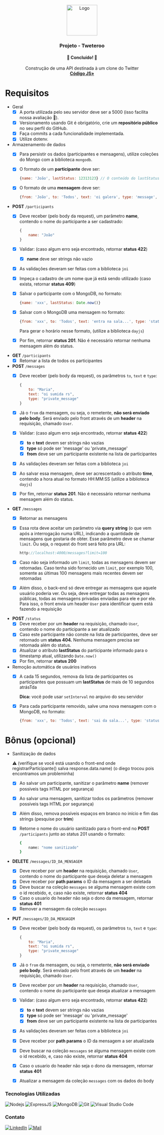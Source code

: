 <div id="top"></div>
<!-- PROJECT LOGO -->
<br />
<div align="center">
  <a href="https://github.com/picinelli/projeto-batepapo-uol-api">
    <img src="https://bootcampra.notion.site/image/https%3A%2F%2Fs3-us-west-2.amazonaws.com%2Fsecure.notion-static.com%2F089d96f5-8c2e-451d-be67-56fcedf3670e%2F919fa83bed3698c340186745cb0214b3-removebg-preview.png?table=block&id=88dcf7f3-e5dd-4dc0-a91a-1de8e91a0258&spaceId=f797e032-5eb2-4c9d-beb7-cd7181e19e47&width=250&userId=&cache=v2" alt="Logo" width="100">
  </a>

<h3 align="center">Projeto - Tweteroo</h3>
  <h4 align="center"> 
	🚀 Concluído! 🚀
  </h4>
  <p align="center">
    Construção de uma API destinada à um clone do Twitter
    <br />
    <a href="https://github.com/picinelli/projeto-batepapo-uol-api/blob/main/index.js"><strong>Código JS»</strong></a>
</div>

<!-- ABOUT THE PROJECT -->

# Requisitos

- Geral
    - [x]  A porta utilizada pelo seu servidor deve ser a 5000 (isso facilita nossa avaliação 🙂).
    - [x]  Versionamento usando Git é obrigatório, crie um **repositório público** no seu perfil do GitHub.
    - [x]  Faça commits a cada funcionalidade implementada.
    - [x]  Utilize dotenv.
- Armazenamento de dados
    - [x]  Para persistir os dados (participantes e mensagens), utilize coleções do Mongo com a biblioteca `mongodb`.
    - [x]  O formato de um **participante** deve ser:
        
        ```jsx
        {name: 'João', lastStatus: 12313123} // O conteúdo do lastStatus será explicado nos próximos requisitos
        ```
        
    - [x]  O formato de uma **mensagem** deve ser:
        
        ```jsx
        {from: 'João', to: 'Todos', text: 'oi galera', type: 'message', time: '20:04:37'}
        ```
        
- **POST** `/participants`
    - [x]  Deve receber (pelo body da request), um parâmetro **name**, contendo o nome do participante a ser cadastrado:
        
        ```jsx
        {
            name: "João"
        }
        ```
        
    - [x]  Validar: (caso algum erro seja encontrado, retornar **status 422**)
        - [x]  **name** deve ser strings não vazio
    - [x]  As validações deveram ser feitas com a biblioteca `joi`
    - [x]  Impeça o cadastro de um nome que já está sendo utilizado (caso exista, retornar **status 409**)
    - [x]  Salvar o participante com o MongoDB, no formato:
        
        ```jsx
        {name: 'xxx', lastStatus: Date.now()}
        ```
        
    - [x]  Salvar com o MongoDB uma mensagem no formato:
        
        ```jsx
        {from: 'xxx', to: 'Todos', text: 'entra na sala...', type: 'status', time: 'HH:mm:ss'}
        ```
        
        Para gerar o horário nesse formato, (utilize a biblioteca `dayjs`)
        
    - [x]  Por fim, retornar **status 201**. Não é necessário retornar nenhuma mensagem além do status.
- **GET** `/participants`
    - [x]  Retornar a lista de todos os participantes
- **POST** `/messages`
    - [x]  Deve receber (pelo body da request), os parâmetros `to`, `text` e `type`:
        
        ```jsx
        {
            to: "Maria",
            text: "oi sumida rs",
            type: "private_message"
        }
        ```
        
    - [x]  Já o `from` da mensagem, ou seja, o remetente, **não será enviado pelo body**. Será enviado pelo front através de um **header** na requisição, chamado `User`.
    - [x]  Validar: (caso algum erro seja encontrado, retornar **status 422**)
        - [x]  **to** e **text** devem ser strings não vazias
        - [x]  **type** só pode ser 'message' ou 'private_message'
        - [x]  **from** deve ser um participante existente na lista de participantes
    - [x]  As validações deveram ser feitas com a biblioteca `joi`
    - [x]  Ao salvar essa mensagem, deve ser acrescentado o atributo **time**, contendo a hora atual no formato HH:MM:SS (utilize a biblioteca `dayjs`)
    - [x]  Por fim, retornar **status 201**. Não é necessário retornar nenhuma mensagem além do status.
- **GET** `/messages`
    - [x]  Retornar as mensagens
    - [x]  Essa rota deve aceitar um parâmetro via **query string** (o que vem após a interrogação numa URL), indicando a quantidade de mensagens que gostaria de obter. Esse parâmetro deve se chamar `limit`. Ou seja, o request do front será feito pra URL:
        
        ```jsx
        http://localhost:4000/messages?limit=100
        ```
        
    - [x]  Caso não seja informado um `limit`, todas as mensagens devem ser retornadas. Caso tenha sido fornecido um `limit`, por exemplo 100, somente as últimas 100 mensagens mais recentes devem ser retornadas
    - [x]  Além disso, o back-end só deve entregar as mensagens que aquele usuário poderia ver. Ou seja, deve entregar todas as mensagens públicas, todas as mensagens privadas enviadas para ele e por ele. Para isso, o front envia um header `User` para identificar quem está fazendo a requisição
- **POST** `/status`
    - [x]  Deve receber por um **header** na requisição, chamado `User`, contendo o nome do participante a ser atualizado
    - [x]  Caso este participante não conste na lista de participantes, deve ser retornado um **status 404.** Nenhuma mensagem precisa ser retornada além do status.
    - [x]  Atualizar o atributo **lastStatus** do participante informado para o timestamp atual, utilizando `Date.now()`
    - [x]  Por fim, retornar **status 200**
- Remoção automática de usuários inativos
    - [x]  A cada 15 segundos, remova da lista de participantes os participantes que possuam um **lastStatus** de mais de 10 segundos atrásTda
        
        **Dica:** você pode usar `setInterval` no arquivo do seu servidor
        
    - [x]  Para cada participante removido, salve uma nova mensagem com o MongoDB, no formato:
        
        ```jsx
        {from: 'xxx', to: 'Todos', text: 'sai da sala...', type: 'status', time: 'HH:MM:SS'}
        ```
        

# Bônus (opcional)

- Sanitização de dados
    
    ⚠️ (verifique se você está usando o front-end onde registrarParticipante() salva response.data.name) (o diego trocou pois encontramos um probleminha)
    
    - [x]  Ao salvar um participante, sanitizar o parâmetro **name** (remover possíveis tags HTML por segurança)
    - [x]  Ao salvar uma mensagem, sanitizar todos os parâmetros (remover possíveis tags HTML por segurança)
    - [x]  Além disso, remova possíveis espaços em branco no início e fim das strings (pesquise por **trim**)
    - [x]  Retorne o nome do usuário sanitizado para o front-end no **POST** `/participants` junto ao status 201 usando o formato:
        
        ```bash
        {
        	name: "nome sanitizado"
        }
        ```
        
- **DELETE** `/messages/ID_DA_MENSAGEM`
    - [x]  Deve receber por um **header** na requisição, chamado `User`, contendo o nome do participante que deseja deletar a mensagem
    - [x]  Deve receber por **path params** o ID da mensagem a ser deletada
    - [x]  Deve buscar na coleção `messages` se alguma mensagem existe com o id recebido, e, caso não existe, retornar **status 404**
    - [x]  Caso o usuario do header não seja o dono da mensagem, retornar **status 401**
    - [x]  Remover a mensagem da coleção `messages`
- **PUT** `/messages/ID_DA_MENSAGEM`
    - [x]  Deve receber (pelo body da request), os parâmetros `to`, `text` e `type`:
        
        ```jsx
        {
            to: "Maria",
            text: "oi sumida rs",
            type: "private_message"
        }
        ```
        
    - [x]  Já o `from` da mensagem, ou seja, o remetente, **não será enviado pelo body**. Será enviado pelo front através de um **header** na requisição, chamado `User`.
    - [x]  Deve receber por um **header** na requisição, chamado `User`, contendo o nome do participante que deseja atualizar a mensagem
    - [x]  Validar: (caso algum erro seja encontrado, retornar **status 422**)
        - [x]  **to** e **text** devem ser strings não vazias
        - [x]  **type** só pode ser 'message' ou 'private_message'
        - [x]  **from** deve ser um participante existente na lista de participantes
    - [x]  As validações deveram ser feitas com a biblioteca `joi`
    - [x]  Deve receber por **path params** o ID da mensagem a ser atualizada
    - [x]  Deve buscar na coleção `messages` se alguma mensagem existe com o id recebido, e, caso não existe, retornar **status 404**
    - [x]  Caso o usuario do header não seja o dono da mensagem, retornar **status 401**
    - [x]  Atualizar a mensagem da coleção `messages` com os dados do body


### Tecnologias Utilizadas
 
![Nodejs](https://img.shields.io/badge/Node.js-43853D?style=for-the-badge&logo=node.js&logoColor=white)
![ExpressJS](https://img.shields.io/badge/Express.js-404D59?style=for-the-badge)
![MongoDB](https://img.shields.io/badge/MongoDB-4EA94B?style=for-the-badge&logo=mongodb&logoColor=white)
![Git](https://img.shields.io/badge/git-%23F05033.svg?style=for-the-badge&logo=git&logoColor=white)
![Visual Studio Code](https://img.shields.io/badge/Visual%20Studio%20Code-0078d7.svg?style=for-the-badge&logo=visual-studio-code&logoColor=white)

<!-- CONTACT -->

### Contato

[![LinkedIn][linkedin-shield]][linkedin-url]
[![Mail][mail-shield]][mail-url]

<!-- MARKDOWN LINKS & IMAGES -->
<!-- https://www.markdownguide.org/basic-syntax/#reference-style-links -->

[linkedin-shield]: https://img.shields.io/badge/-LinkedIn-black.svg?style=for-the-badge&logo=linkedin&colorB=blue
[linkedin-url]: https://www.linkedin.com/in/pedro-ivo-brum-cinelli//
[mail-shield]: https://img.shields.io/badge/Gmail-D14836?style=for-the-badge&logo=gmail&logoColor=white
[mail-url]: mailto:cinelli.dev@gmail.com
